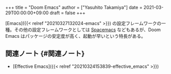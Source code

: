+++
title = "Doom Emacs"
author = ["Yasuhito Takamiya"]
date = 2021-03-29T00:00:00+09:00
draft = false
+++

[Emacs]({{< relref "20210327132024-emacs" >}}) の設定フレームワークの一種。その他の設定フレームワークとしては [Spacemacs](https://www.spacemacs.org/) などもあるが、Doom Emacs はパッケージの安定度が高く、起動が早いという特長がある。


## 関連ノート {#関連ノート}

-   [Effective Emacs]({{< relref "20210324153839-effective_emacs" >}})
